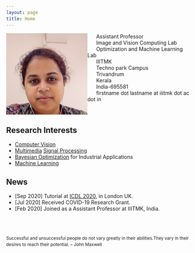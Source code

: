```yaml
---
layout: page
title: Home
---
```


<img align="left" src="Sinnu.jpg" width="220" >

&nbsp;&nbsp;&nbsp;&nbsp;&nbsp;&nbsp;Assistant Professor<br>
&nbsp;&nbsp;&nbsp;&nbsp;&nbsp;&nbsp;Image and Vision Computing Lab<br>
&nbsp;&nbsp;&nbsp;&nbsp;&nbsp;&nbsp;Optimization and Machine Learning Lab<br>
&nbsp;&nbsp;&nbsp;&nbsp;&nbsp;&nbsp;IIITMK<br>
&nbsp;&nbsp;&nbsp;&nbsp;&nbsp;&nbsp;Techno park Campus<br>
&nbsp;&nbsp;&nbsp;&nbsp;&nbsp;&nbsp;Trivandrum<br>
&nbsp;&nbsp;&nbsp;&nbsp;&nbsp;&nbsp;Kerala<br> 
&nbsp;&nbsp;&nbsp;&nbsp;&nbsp;&nbsp;India-695581<br> 
&nbsp;&nbsp;&nbsp;&nbsp;&nbsp;&nbsp;firstname dot lastname at iiitmk dot ac dot in<br> 
<br/><br/>

## Research Interests
* [Computer Vision](https://en.wikipedia.org/wiki/Computer_vision)
* [Multimedia](https://en.wikipedia.org/wiki/Multimedia) [Signal Processing](https://en.wikipedia.org/wiki/Signal_processing)
* [Bayesian Optimization](https://en.wikipedia.org/wiki/Bayesian_optimization) for Industrial Applications
* [Machine Learning](https://en.wikipedia.org/wiki/Machine_learning)  

## News
* [Sep 2020] Tutorial at [ICDL 2020](https://waset.org/development-and-learning-conference-in-october-2020-in-london), in London UK.  
* [Jul 2020] Received COVID-19 Research Grant.  
* [Feb 2020] Joined as a Assistant Professor at IIITMK, India. 

<br/><br/>
<p><small>Successful and unsuccessful people do not vary greatly in their abilities.They vary in their desires to reach their potential. – John Maxwell </small></p>
